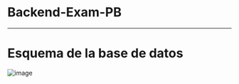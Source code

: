 # Backend-Exam-PB
-------------------
# Esquema de la base de datos

![image](https://github.com/WilsonG08/Backend-Exam-PB/assets/117754219/6682ee5e-90ca-48f1-b42d-49064482216e)
